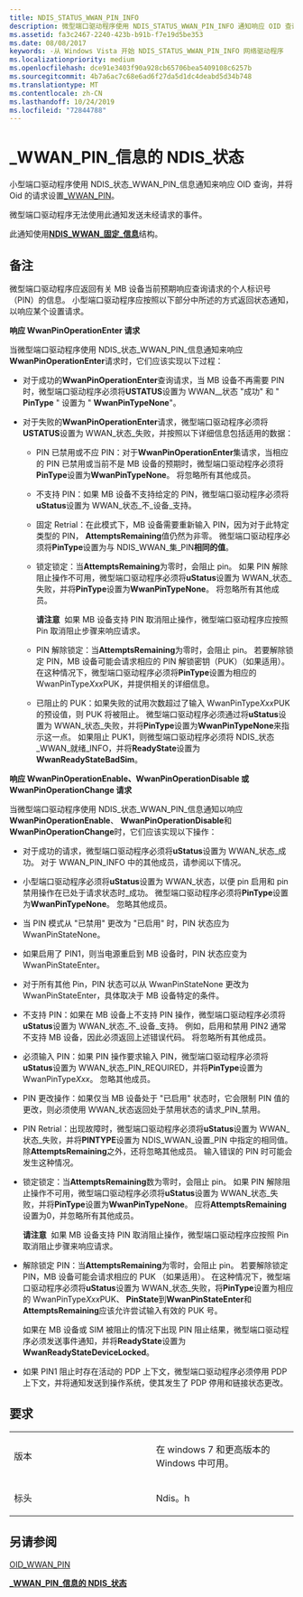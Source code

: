 ```yaml
---
title: NDIS_STATUS_WWAN_PIN_INFO
description: 微型端口驱动程序使用 NDIS_STATUS_WWAN_PIN_INFO 通知响应 OID 查询并设置 OID_WWAN_PIN 的请求。 微型端口驱动程序无法使用此通知发送未经请求的事件。此通知使用 NDIS_WWAN_PIN_INFO 结构。
ms.assetid: fa3c2467-2240-423b-b91b-f7e19d5be353
ms.date: 08/08/2017
keywords: -从 Windows Vista 开始 NDIS_STATUS_WWAN_PIN_INFO 网络驱动程序
ms.localizationpriority: medium
ms.openlocfilehash: dce91e3403f90a928cb65706bea5409108c6257b
ms.sourcegitcommit: 4b7a6ac7c68e6ad6f27da5d1dc4deabd5d34b748
ms.translationtype: MT
ms.contentlocale: zh-CN
ms.lasthandoff: 10/24/2019
ms.locfileid: "72844788"
---
```

# <a name="ndis_status_wwan_pin_info"></a>\_WWAN\_PIN\_信息的 NDIS\_状态


小型端口驱动程序使用 NDIS\_状态\_WWAN\_PIN\_信息通知来响应 OID 查询，并将 Oid 的请求设置[\_WWAN\_PIN](oid-wwan-pin.md)。

微型端口驱动程序无法使用此通知发送未经请求的事件。

此通知使用[**NDIS\_WWAN\_固定\_信息**](https://docs.microsoft.com/windows-hardware/drivers/ddi/ndiswwan/ns-ndiswwan-_ndis_wwan_pin_info)结构。

<a name="remarks"></a>备注
-------

微型端口驱动程序应返回有关 MB 设备当前预期响应查询请求的个人标识号（PIN）的信息。 小型端口驱动程序应按照以下部分中所述的方式返回状态通知，以响应某个设置请求。

**响应 WwanPinOperationEnter 请求**

当微型端口驱动程序使用 NDIS\_状态\_WWAN\_PIN\_信息通知来响应**WwanPinOperationEnter**请求时，它们应该实现以下过程：

-   对于成功的**WwanPinOperationEnter**查询请求，当 MB 设备不再需要 PIN 时，微型端口驱动程序必须将**USTATUS**设置为 WWAN\_\_状态 "成功" 和 " **PinType** " 设置为 " **WwanPinTypeNone**"。

-   对于失败的**WwanPinOperationEnter**请求，微型端口驱动程序必须将**USTATUS**设置为 WWAN\_状态\_失败，并按照以下详细信息包括适用的数据：

    -   PIN 已禁用或不应 PIN：对于**WwanPinOperationEnter**集请求，当相应的 PIN 已禁用或当前不是 MB 设备的预期时，微型端口驱动程序必须将**PinType**设置为**WwanPinTypeNone**。 将忽略所有其他成员。

    -   不支持 PIN：如果 MB 设备不支持给定的 PIN，微型端口驱动程序必须将**uStatus**设置为 WWAN\_状态\_不\_设备\_支持。

    -   固定 Retrial：在此模式下，MB 设备需要重新输入 PIN，因为对于此特定类型的 PIN， **AttemptsRemaining**值仍然为非零。 微型端口驱动程序必须将**PinType**设置为与 NDIS\_WWAN\_集\_PIN**相同的值**。

    -   锁定锁定：当**AttemptsRemaining**为零时，会阻止 pin。 如果 PIN 解除阻止操作不可用，微型端口驱动程序必须将**uStatus**设置为 WWAN\_状态\_失败，并将**PinType**设置为**WwanPinTypeNone**。 将忽略所有其他成员。

        **请注意**  如果 MB 设备支持 PIN 取消阻止操作，微型端口驱动程序应按照 Pin 取消阻止步骤来响应请求。

         

    -   PIN 解除锁定：当**AttemptsRemaining**为零时，会阻止 pin。 若要解除锁定 PIN，MB 设备可能会请求相应的 PIN 解锁密钥（PUK）（如果适用）。 在这种情况下，微型端口驱动程序必须将**PinType**设置为相应的 WwanPinType*Xxx*PUK，并提供相关的详细信息。

    -   已阻止的 PUK：如果失败的试用次数超过了输入 WwanPinType*Xxx*PUK 的预设值，则 PUK 将被阻止。 微型端口驱动程序必须通过将**uStatus**设置为 WWAN\_状态\_失败，并将**PinType**设置为**WwanPinTypeNone**来指示这一点。 如果阻止 PUK1，则微型端口驱动程序必须将 NDIS\_状态\_WWAN\_就绪\_INFO，并将**ReadyState**设置为**WwanReadyStateBadSim**。

**响应 WwanPinOperationEnable、WwanPinOperationDisable 或 WwanPinOperationChange 请求**

当微型端口驱动程序使用 NDIS\_状态\_WWAN\_PIN\_信息通知以响应**WwanPinOperationEnable**、 **WwanPinOperationDisable**和**WwanPinOperationChange**时，它们应该实现以下操作：

-   对于成功的请求，微型端口驱动程序必须将**uStatus**设置为 WWAN\_状态\_成功。 对于 WWAN_PIN_INFO 中的其他成员，请参阅以下情况。

-   小型端口驱动程序必须将**uStatus**设置为 WWAN\_状态，以便 pin 启用和 pin 禁用操作在已处于请求状态时\_成功。 微型端口驱动程序必须将**PinType**设置为**WwanPinTypeNone**。 忽略其他成员。

-   当 PIN 模式从 "已禁用" 更改为 "已启用" 时，PIN 状态应为 WwanPinStateNone。

-   如果启用了 PIN1，则当电源重启到 MB 设备时，PIN 状态应变为 WwanPinStateEnter。

-   对于所有其他 Pin，PIN 状态可以从 WwanPinStateNone 更改为 WwanPinStateEnter，具体取决于 MB 设备特定的条件。

-   不支持 PIN：如果在 MB 设备上不支持 PIN 操作，微型端口驱动程序必须将**uStatus**设置为 WWAN\_状态\_不\_设备\_支持。 例如，启用和禁用 PIN2 通常不支持 MB 设备，因此必须返回上述错误代码。 将忽略所有其他成员。

-   必须输入 PIN：如果 PIN 操作要求输入 PIN，微型端口驱动程序必须将**uStatus**设置为 WWAN\_状态\_PIN\_REQUIRED，并将**PinType**设置为 WwanPinType*Xxx*。 忽略其他成员。

-   PIN 更改操作：如果仅当 MB 设备处于 "已启用" 状态时，它会限制 PIN 值的更改，则必须使用 WWAN\_状态返回处于禁用状态的请求\_PIN\_禁用。

-   PIN Retrial：出现故障时，微型端口驱动程序必须将**uStatus**设置为 WWAN\_状态\_失败，并将**PINTYPE**设置为 NDIS\_WWAN\_设置\_PIN 中指定的相同值。 除**AttemptsRemaining**之外，还将忽略其他成员。 输入错误的 PIN 时可能会发生这种情况。

-   锁定锁定：当**AttemptsRemaining**数为零时，会阻止 pin。 如果 PIN 解除阻止操作不可用，微型端口驱动程序必须将**uStatus**设置为 WWAN\_状态\_失败，并将**PinType**设置为**WwanPinTypeNone**。 应将**AttemptsRemaining**设置为0，并忽略所有其他成员。

    **请注意**  如果 MB 设备支持 PIN 取消阻止操作，微型端口驱动程序应按照 Pin 取消阻止步骤来响应请求。

     

-   解除锁定 PIN：当**AttemptsRemaining**为零时，会阻止 pin。 若要解除锁定 PIN，MB 设备可能会请求相应的 PUK （如果适用）。 在这种情况下，微型端口驱动程序必须将**uStatus**设置为 WWAN\_状态\_失败，将**PinType**设置为相应的 WwanPinType*Xxx*PUK、 **PinState**到**WwanPinStateEnter**和**AttemptsRemaining**应该允许尝试输入有效的 PUK 号。

    如果在 MB 设备或 SIM 被阻止的情况下出现 PIN 阻止结果，微型端口驱动程序必须发送事件通知，并将**ReadyState**设置为**WwanReadyStateDeviceLocked**。

-   如果 PIN1 阻止时存在活动的 PDP 上下文，微型端口驱动程序必须停用 PDP 上下文，并将通知发送到操作系统，使其发生了 PDP 停用和链接状态更改。

<a name="requirements"></a>要求
------------

<table>
<colgroup>
<col width="50%" />
<col width="50%" />
</colgroup>
<tbody>
<tr class="odd">
<td><p>版本</p></td>
<td><p>在 windows 7 和更高版本的 Windows 中可用。</p></td>
</tr>
<tr class="even">
<td><p>标头</p></td>
<td>Ndis。h</td>
</tr>
</tbody>
</table>

## <a name="see-also"></a>另请参阅


[OID\_WWAN\_PIN](oid-wwan-pin.md)

[ **\_WWAN\_PIN\_信息的 NDIS\_状态**](ndis-status-wwan-pin-info.md)

 

 




